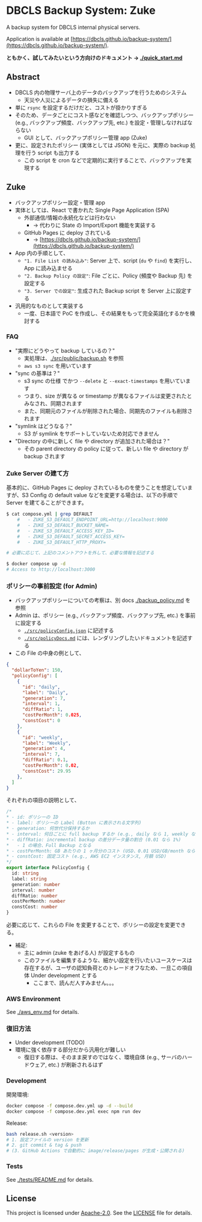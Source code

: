 # DBCLS Backup System: Zuke

A backup system for DBCLS internal physical servers.

Application is available at [https://dbcls.github.io/backup-system/](https://dbcls.github.io/backup-system/).

**ともかく、試してみたいという方向けのドキュメント -> [./quick_start.md](./quick_start.md)**

## Abstract

- DBCLS 内の物理サーバ上のデータのバックアップを行うためのシステム
  - 天災や人災によるデータの損失に備える
- 単に `rsync` を設定するだけだと、コストが掛かりすぎる
- そのため、データごとにコスト感などを確認しつつ、バックアップポリシー (e.g., バックアップ頻度、バックアップ先, etc.) を設定・管理しなければならない
  - GUI として、バックアップポリシー管理 app (Zuke)
- 更に、設定されたポリシー (実体としては JSON) を元に、実際の backup 処理を行う script も出力する
  - この script を cron などで定期的に実行することで、バックアップを実現する

## Zuke

- バックアップポリシー設定・管理 app
- 実体としては、React で書かれた Single Page Application (SPA)
  - 外部通信/情報の永続化などは行わない
    - -> 代わりに State の Import/Export 機能を実装する
  - GitHub Pages に deploy されている
    - -> [https://dbcls.github.io/backup-system/](https://dbcls.github.io/backup-system/)
- App 内の手順として、
  - `"1. File List の読み込み"`: Server 上で、script (`du` や `find`) を実行し、App に読み込ませる
  - `"2. Backup Policy の設定"`: File ごとに、Policy (頻度や Backup 先) を設定する
  - `"3. Server での設定"`: 生成された Backup script を Server 上に設定する
- 汎用的なものとして実装する
  - 一度、日本語で PoC を作成し、その結果をもって完全英語化するかを検討する

### FAQ

- "実際にどうやって backup しているの？"
  - 実処理は、[./src/public/backup.sh](./src/public/backup.sh) を参照
  - `aws s3 sync` を用いています
- "sync の基準は？"
  - s3 sync の仕様 でかつ `--delete` と `--exact-timestamps` を用いています
  - つまり、size が異なる or timestamp が異なるファイルは変更されたとみなされ、同期されます
  - また、同期元のファイルが削除された場合、同期先のファイルも削除されます
- "symlink はどうなる？"
  - S3 が symlink をサポートしていないため対応できません
- "Directory の中に新しく file や directory が追加された場合は？"
  - その parent directory の policy に従って、新しい file や directory が backup されます

### Zuke Server の建て方

基本的に、GitHub Pages に deploy されているものを使うことを想定していますが、S3 Config の default value などを変更する場合は、以下の手順で Server を建てることができます。

```bash
$ cat compose.yml | grep DEFAULT
    #   - ZUKE_S3_DEFAULT_ENDPOINT_URL=http://localhost:9000
    #   - ZUKE_S3_DEFAULT_BUCKET_NAME=
    #   - ZUKE_S3_DEFAULT_ACCESS_KEY_ID=
    #   - ZUKE_S3_DEFAULT_SECRET_ACCESS_KEY=
    #   - ZUKE_S3_DEFAULT_HTTP_PROXY=

# 必要に応じて、上記のコメントアウトを外して、必要な情報を記述する

$ docker compose up -d
# Access to http://localhost:3000
```

### ポリシーの事前設定 (for Admin)

- バックアップポリシーについての考察は、別 docs [./backup_policy.md](./backup_policy.md) を参照
- Admin は、ポリシー (e.g., バックアップ頻度、バックアップ先, etc.) を事前に設定する
  - [`./src/policyConfig.json`](./src/policyConfig.json) に記述する
  - [`./src/policyDocs.md`](./src/policyDocs.md) には、レンダリングしたいドキュメントを記述する
- この File の中身の例として、

```json
{
  "dollarToYen": 150,
  "policyConfig": [
    {
      "id": "daily",
      "label": "Daily",
      "generation": 7,
      "interval": 1,
      "diffRatio": 1,
      "costPerMonth": 0.025,
      "constCost": 0
    },
    {
      "id": "weekly",
      "label": "Weekly",
      "generation": 4,
      "interval": 7,
      "diffRatio": 0.1,
      "costPerMonth": 0.02,
      "constCost": 29.95
    },
  ]
}
```

それぞれの項目の説明として、

```typescript
/*
* - id: ポリシーの ID
* - label: ポリシーの Label (Button に表示される文字列)
* - generation: 何世代分保持するか
* - interval: 何日ごとに full backup するか (e.g., daily なら 1, weekly なら 7)
* - diffRatio: incremental backup の差分データ量の割合 (0.01 なら 1%)
*   - 1 の場合、Full Backup となる
* - costPerMonth: GB あたりの 1 ヶ月分のコスト (USD、0.01 USD/GB/month なら 0.01)
* - constCost: 固定コスト (e.g., AWS EC2 インスタンス, 月額 USD)
*/
export interface PolicyConfig {
  id: string
  label: string
  generation: number
  interval: number
  diffRatio: number
  costPerMonth: number
  constCost: number
}
```

必要に応じて、これらの File を変更することで、ポリシーの設定を変更できる。

- 補足:
  - 主に admin (zuke をあげる人) が設定するもの
  - このファイルを編集するような、細かい設定を行いたいユースケースは存在するが、ユーザの認知負荷とのトレードオフなため、一旦この項自体 Under development とする
    - ここまで、読んだ人すみません。。。

### AWS Environment

See [./aws_env.md](./aws_env.md) for details.

### 復旧方法

- Under development (TODO)
- 環境に強く依存する部分だから汎用化が難しい
  - 復旧する際は、そのまま戻すのではなく、環境自体 (e.g., サーバのハードウェア, etc.) が刷新されるはず

### Development

開発環境:

```bash
docker compose -f compose.dev.yml up -d --build
docker compose -f compose.dev.yml exec npm run dev
```

Release:

```bash
bash release.sh <version>
# 1. 設定ファイルの version を更新
# 2. git commit & tag & push
# (3. GitHub Actions で自動的に image/release/pages が生成・公開される)
```

### Tests

See [./tests/README.md](./tests/README.md) for details.

## License

This project is licensed under [Apache-2.0](https://www.apache.org/licenses/LICENSE-2.0).
See the [LICENSE](./LICENSE) file for details.

